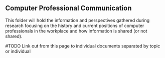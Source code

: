 ## Computer Professional Communication
This folder will hold the information and perspectives gathered during research focusing on the history and current positions of computer professionals in the workplace and how information is shared (or not shared).

#TODO Link out from this page to individual documents separated by topic or individual

